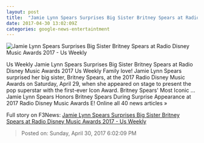 ```yaml
---
layout: post
title:  "Jamie Lynn Spears Surprises Big Sister Britney Spears at Radio Disney Music Awards 2017 - Us Weekly"
date: 2017-04-30 13:02:09Z
categories: google-news-entertaintment
---
```


![Jamie Lynn Spears Surprises Big Sister Britney Spears at Radio Disney Music Awards 2017 - Us Weekly](http://img.usmagazine.com/social/jamie-lynn-spears-britney-spears-radio-disney-music-awards-2017-dfbe97a7-d8da-41d8-aae9-3f5188476508.jpg)

Us Weekly Jamie Lynn Spears Surprises Big Sister Britney Spears at Radio Disney Music Awards 2017 Us Weekly Family love! Jamie Lynn Spears surprised her big sister, Britney Spears, at the 2017 Radio Disney Music Awards on Saturday, April 29, when she appeared on stage to present the pop superstar with the first-ever Icon Award. Britney Spears' Most Iconic ... Jamie Lynn Spears Honors Britney Spears During Surprise Appearance at 2017 Radio Disney Music Awards E! Online all 40 news articles »


Full story on F3News: [Jamie Lynn Spears Surprises Big Sister Britney Spears at Radio Disney Music Awards 2017 - Us Weekly](http://www.f3nws.com/n/CaSCAE)

> Posted on: Sunday, April 30, 2017 6:02:09 PM

